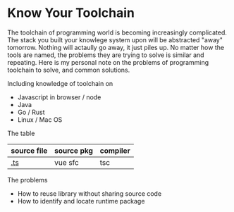 # Know Your Toolchain

The toolchain of programming world is becoming increasingly complicated.
The stack you built your knowlege system upon will be abstracted "away" tomorrow.
Nothing will actaully go away, it just piles up.
No matter how the tools are named, the problems they are trying to solve is similar and repeating. Here is my personal note on the problems of programming toolchain to solve, and common solutions.

Including knowledge of toolchain on

* Javascript in browser / node
* Java
* Go / Rust
* Linux / Mac OS

The table

| source file | source pkg | compiler |
| --- | --- | --- |
| [.ts](/dot-ts.md) | vue sfc | tsc |

The problems

* How to reuse library without sharing source code
* How to identify and locate runtime package
